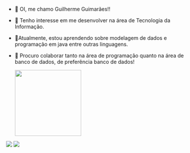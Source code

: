 - 👋 OI, me chamo Guilherme Guimarães!! 
- 👀 Tenho interesse em me desenvolver na área de Tecnologia da Informação.
- 🌱Atualmente, estou aprendendo sobre modelagem de dados e programação em java entre outras linguagens.
- 💞️ Procuro colaborar tanto na área de programação quanto na área de banco de dados, de preferência banco de dados!

  <a href="https://github.com/guilhermeguimaraesn">
  <img height="180em" src="https://github-readme-stats.vercel.app/api?username=guilhermeguimaraesn&show_icons=true&theme=dark&include_all_commits=true&count_private=true"/>
 
</div>
<div> 
  <a href = "mailto:guilhermeguimaraesnas@gmail.com"><img src="https://img.shields.io/badge/-Gmail-%23333?style=for-the-badge&logo=gmail&logoColor=white" target="_blank"></a>
  <a href="https://www.linkedin.com/in/guilherme-guimar%C3%A3es-4551501b3/" target="_blank"><img src="https://img.shields.io/badge/-LinkedIn-%230077B5?style=for-the-badge&logo=linkedin&logoColor=white" target="_blank"></a> 
</div>

<!---
GuilhermeGuimaraesN/GuilhermeGuimaraesN is a ✨ special ✨ repository because its `README.md` (this file) appears on your GitHub profile.
You can click the Preview link to take a look at your changes.
--->
